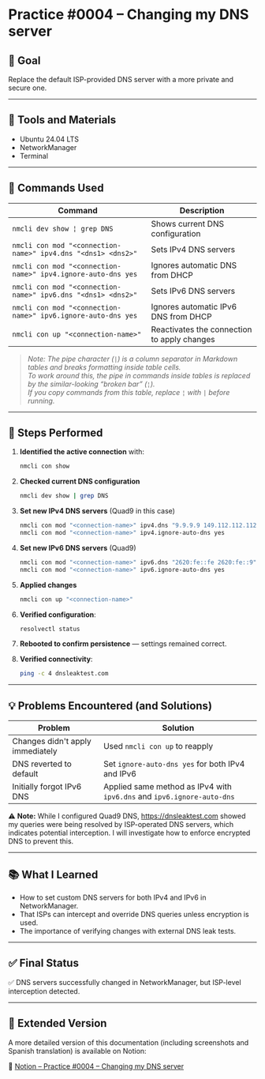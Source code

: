 # Practice #0004 – Changing my DNS server

## 🎯 Goal

Replace the default ISP-provided DNS server with a more private and secure one.

---

## 🔧 Tools and Materials

- Ubuntu 24.04 LTS
- NetworkManager
- Terminal

---

## 📘 Commands Used

| Command | Description |
| ------- | ----------- |
| `nmcli dev show ¦ grep DNS` | Shows current DNS configuration |
| `nmcli con mod "<connection-name>" ipv4.dns "<dns1> <dns2>"` | Sets IPv4 DNS servers |
| `nmcli con mod "<connection-name>" ipv4.ignore-auto-dns yes` | Ignores automatic DNS from DHCP |
| `nmcli con mod "<connection-name>" ipv6.dns "<dns1> <dns2>"` | Sets IPv6 DNS servers |
| `nmcli con mod "<connection-name>" ipv6.ignore-auto-dns yes` | Ignores automatic IPv6 DNS from DHCP |
| `nmcli con up "<connection-name>"` | Reactivates the connection to apply changes |

> _Note: The pipe character (`|`) is a column separator in Markdown tables and breaks formatting inside table cells.  
> To work around this, the pipe in commands inside tables is replaced by the similar-looking “broken bar” (`¦`).  
> If you copy commands from this table, replace `¦` with `|` before running._

---

## 📝 Steps Performed

1. **Identified the active connection** with:
   ```bash
   nmcli con show
   ```

2. **Checked current DNS configuration**  
   ```bash
   nmcli dev show | grep DNS
   ```

3. **Set new IPv4 DNS servers** (Quad9 in this case)  
   ```bash
   nmcli con mod "<connection-name>" ipv4.dns "9.9.9.9 149.112.112.112"
   nmcli con mod "<connection-name>" ipv4.ignore-auto-dns yes
   ```

4. **Set new IPv6 DNS servers** (Quad9)  
   ```bash
   nmcli con mod "<connection-name>" ipv6.dns "2620:fe::fe 2620:fe::9"
   nmcli con mod "<connection-name>" ipv6.ignore-auto-dns yes
   ```

5. **Applied changes**  
   ```bash
   nmcli con up "<connection-name>"
   ```

6. **Verified configuration**:
   ```bash
   resolvectl status
   ```

7. **Rebooted to confirm persistence** — settings remained correct.

8. **Verified connectivity**:
    ```bash
    ping -c 4 dnsleaktest.com
    ```

---

## 💡 Problems Encountered (and Solutions)

| Problem | Solution |
| ------- | -------- |
| Changes didn't apply immediately | Used `nmcli con up` to reapply |
| DNS reverted to default | Set `ignore-auto-dns yes` for both IPv4 and IPv6 |
| Initially forgot IPv6 DNS | Applied same method as IPv4 with `ipv6.dns` and `ipv6.ignore-auto-dns` |

⚠️ **Note:** While I configured Quad9 DNS, https://dnsleaktest.com showed my queries were being resolved by ISP-operated DNS servers, which indicates potential interception. I will investigate how to enforce encrypted DNS to prevent this.

---

## 📚 What I Learned

- How to set custom DNS servers for both IPv4 and IPv6 in NetworkManager.
- That ISPs can intercept and override DNS queries unless encryption is used.
- The importance of verifying changes with external DNS leak tests.

---

## ✅ Final Status

✅ DNS servers successfully changed in NetworkManager, but ISP-level interception detected.

---

## 📘 Extended Version

A more detailed version of this documentation (including screenshots and Spanish translation) is available on Notion:

📎 [Notion – Practice #0004 – Changing my DNS server](https://www.notion.so/Practice-0004-2025-08-10-Changing-my-DNS-server-248eb94034d9807382b4fa9e0d192ac5)
